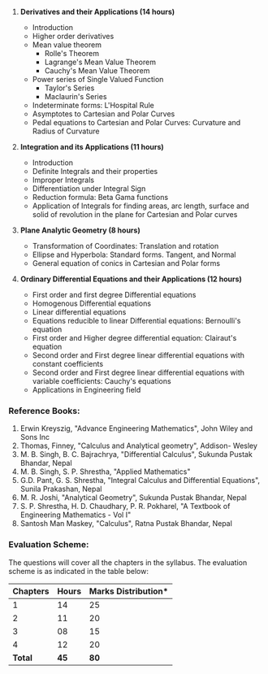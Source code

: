 1. **Derivatives and their Applications (14 hours)**
   - Introduction
   - Higher order derivatives
   - Mean value theorem
     - Rolle's Theorem
     - Lagrange's Mean Value Theorem
     - Cauchy's Mean Value Theorem
   - Power series of Single Valued Function
     - Taylor's Series
     - Maclaurin's Series 
   - Indeterminate forms: L'Hospital Rule
   - Asymptotes to Cartesian and Polar Curves
   - Pedal equations to Cartesian and Polar Curves: Curvature and Radius of Curvature

2. **Integration and its Applications (11 hours)**
   - Introduction
   - Definite Integrals and their properties
   - Improper Integrals
   - Differentiation under Integral Sign
   - Reduction formula: Beta Gama functions
   - Application of Integrals for finding areas, arc length, surface and solid of revolution in the plane for Cartesian and Polar curves

3. **Plane Analytic Geometry (8 hours)**
   - Transformation of Coordinates: Translation and rotation
   - Ellipse and Hyperbola: Standard forms. Tangent, and Normal
   - General equation of conics in Cartesian and Polar forms

4. **Ordinary Differential Equations and their Applications (12 hours)**
   - First order and first degree Differential equations
   - Homogenous Differential equations
   - Linear differential equations
   - Equations reducible to linear Differential equations: Bernoulli's equation 
   - First order and Higher degree differential equation: Clairaut's equation
   - Second order and First degree linear differential equations with constant coefficients
   - Second order and First degree linear differential equations with variable coefficients: Cauchy's equations
   - Applications in Engineering field

### Reference Books:

1. Erwin Kreyszig, "Advance Engineering Mathematics", John Wiley and Sons Inc
2. Thomas, Finney, "Calculus and Analytical geometry", Addison- Wesley
3. M. B. Singh, B. C. Bajrachrya, "Differential Calculus", Sukunda Pustak Bhandar, Nepal
4. M. B. Singh, S. P. Shrestha, "Applied Mathematics"
5. G.D. Pant, G. S. Shrestha, "Integral Calculus and Differential Equations", Sunila Prakashan, Nepal
6. M. R. Joshi, "Analytical Geometry", Sukunda Pustak Bhandar, Nepal
7. S. P. Shrestha, H. D. Chaudhary, P. R. Pokharel, "A Textbook of Engineering Mathematics - Vol I"
8. Santosh Man Maskey, "Calculus", Ratna Pustak Bhandar, Nepal

### Evaluation Scheme:

The questions will cover all the chapters in the syllabus. The evaluation scheme is as indicated in the table below:

| Chapters  | Hours  | Marks Distribution* |
| --------- | ------ | ------------------- |
| 1         | 14     | 25                  |
| 2         | 11     | 20                  |
| 3         | 08     | 15                  |
| 4         | 12     | 20                  |
| **Total** | **45** | **80**              |
